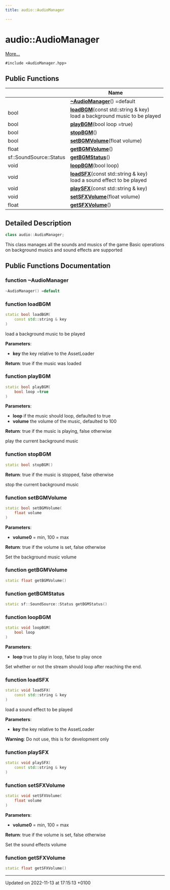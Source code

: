 ```yaml
---
title: audio::AudioManager

---
```


# audio::AudioManager



 [More...](#detailed-description)


`#include <AudioManager.hpp>`

## Public Functions

|                | Name           |
| -------------- | -------------- |
| | **[~AudioManager](Classes/classaudio_1_1_audio_manager.md#function-~audiomanager)**() =default |
| bool | **[loadBGM](Classes/classaudio_1_1_audio_manager.md#function-loadbgm)**(const std::string & key)<br>load a background music to be played  |
| bool | **[playBGM](Classes/classaudio_1_1_audio_manager.md#function-playbgm)**(bool loop =true) |
| bool | **[stopBGM](Classes/classaudio_1_1_audio_manager.md#function-stopbgm)**() |
| bool | **[setBGMVolume](Classes/classaudio_1_1_audio_manager.md#function-setbgmvolume)**(float volume) |
| float | **[getBGMVolume](Classes/classaudio_1_1_audio_manager.md#function-getbgmvolume)**() |
| sf::SoundSource::Status | **[getBGMStatus](Classes/classaudio_1_1_audio_manager.md#function-getbgmstatus)**() |
| void | **[loopBGM](Classes/classaudio_1_1_audio_manager.md#function-loopbgm)**(bool loop) |
| void | **[loadSFX](Classes/classaudio_1_1_audio_manager.md#function-loadsfx)**(const std::string & key)<br>load a sound effect to be played  |
| void | **[playSFX](Classes/classaudio_1_1_audio_manager.md#function-playsfx)**(const std::string & key) |
| void | **[setSFXVolume](Classes/classaudio_1_1_audio_manager.md#function-setsfxvolume)**(float volume) |
| float | **[getSFXVolume](Classes/classaudio_1_1_audio_manager.md#function-getsfxvolume)**() |

## Detailed Description

```cpp
class audio::AudioManager;
```


This class manages all the sounds and musics of the game Basic operations on background musics and sound effects are supported 

## Public Functions Documentation

### function ~AudioManager

```cpp
~AudioManager() =default
```


### function loadBGM

```cpp
static bool loadBGM(
    const std::string & key
)
```

load a background music to be played 

**Parameters**: 

  * **key** the key relative to the AssetLoader 


**Return**: true if the music was loaded 

### function playBGM

```cpp
static bool playBGM(
    bool loop =true
)
```


**Parameters**: 

  * **loop** if the music should loop, defaulted to true 
  * **volume** the volume of the music, defaulted to 100 


**Return**: true if the music is playing, false otherwise 

play the current background music 


### function stopBGM

```cpp
static bool stopBGM()
```


**Return**: true if the music is stopped, false otherwise 

stop the current background music 


### function setBGMVolume

```cpp
static bool setBGMVolume(
    float volume
)
```


**Parameters**: 

  * **volume0** = min, 100 = max 


**Return**: true if the volume is set, false otherwise 

Set the background music volume 


### function getBGMVolume

```cpp
static float getBGMVolume()
```


### function getBGMStatus

```cpp
static sf::SoundSource::Status getBGMStatus()
```


### function loopBGM

```cpp
static void loopBGM(
    bool loop
)
```


**Parameters**: 

  * **loop** true to play in loop, false to play once 


Set whether or not the stream should loop after reaching the end. 


### function loadSFX

```cpp
static void loadSFX(
    const std::string & key
)
```

load a sound effect to be played 

**Parameters**: 

  * **key** the key relative to the AssetLoader 


**Warning**: Do not use, this is for development only 

### function playSFX

```cpp
static void playSFX(
    const std::string & key
)
```


### function setSFXVolume

```cpp
static void setSFXVolume(
    float volume
)
```


**Parameters**: 

  * **volume0** = min, 100 = max 


**Return**: true if the volume is set, false otherwise 

Set the sound effects volume 


### function getSFXVolume

```cpp
static float getSFXVolume()
```


-------------------------------

Updated on 2022-11-13 at 17:15:13 +0100
